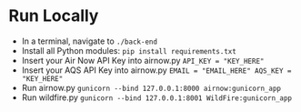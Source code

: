 # Run Locally
- In a terminal, navigate to `./back-end`
- Install all Python modules: `pip install requirements.txt`
- Insert your Air Now API Key into airnow.py `API_KEY = "KEY_HERE"`
- Insert your AQS API Key into airnow.py `EMAIL = "EMAIL_HERE" AQS_KEY = "KEY_HERE"`
- Run airnow.py `gunicorn --bind 127.0.0.1:8000 airnow:gunicorn_app`
- Run wildfire.py `gunicorn --bind 127.0.0.1:8001 WildFire:gunicorn_app`